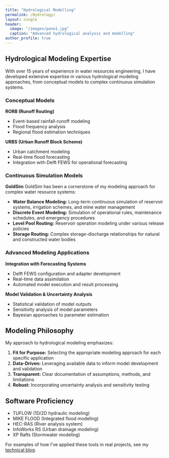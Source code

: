 ```yaml
---
title: "Hydrological Modelling"
permalink: /Hydrology/
layout: single
header:
  image: "/images/pano1.jpg"
  caption: "Advanced hydrological analysis and modelling"
author_profile: true
---
```



## Hydrological Modeling Expertise

With over 15 years of experience in water resources engineering, I have developed extensive expertise in various hydrological modeling approaches, from conceptual models to complex continuous simulation systems.

### Conceptual Models

**RORB (Runoff Routing)**
- Event-based rainfall-runoff modeling
- Flood frequency analysis
- Regional flood estimation techniques

**URBS (Urban Runoff Block Scheme)**
- Urban catchment modeling
- Real-time flood forecasting
- Integration with Delft FEWS for operational forecasting

### Continuous Simulation Models

**GoldSim**
GoldSim has been a cornerstone of my modeling approach for complex water resource systems:

- **Water Balance Modeling:** Long-term continuous simulation of reservoir systems, irrigation schemes, and mine water management
- **Discrete Event Modeling:** Simulation of operational rules, maintenance schedules, and emergency procedures
- **Level Pool Routing:** Reservoir operation modeling under various release policies
- **Storage Routing:** Complex storage-discharge relationships for natural and constructed water bodies

### Advanced Modeling Applications

**Integration with Forecasting Systems**
- Delft FEWS configuration and adapter development
- Real-time data assimilation
- Automated model execution and result processing

**Model Validation & Uncertainty Analysis**
- Statistical validation of model outputs
- Sensitivity analysis of model parameters
- Bayesian approaches to parameter estimation

## Modeling Philosophy

My approach to hydrological modeling emphasizes:

1. **Fit for Purpose:** Selecting the appropriate modeling approach for each specific application
2. **Data-Driven:** Leveraging available data to inform model development and validation
3. **Transparent:** Clear documentation of assumptions, methods, and limitations
4. **Robust:** Incorporating uncertainty analysis and sensitivity testing

## Software Proficiency

- TUFLOW (1D/2D hydraulic modeling)
- MIKE FLOOD (Integrated flood modeling)
- HEC-RAS (River analysis system)
- InfoWorks RS (Urban drainage modeling)
- XP Rafts (Stormwater modeling)

For examples of how I've applied these tools in real projects, see my [technical blog](/datascience/).
